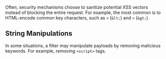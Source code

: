Often, security mechanisms choose to sanitize potential XSS vectors instead of blocking the entire request. For example, the most common is to HTML-encode common key characters, such as `<` (`&lt;`) and `>` (`&gt;`).
## String Manipulations
In some situations, a filter may manipulate payloads by removing malicious keywords. For example, removing `<script>` tags.

